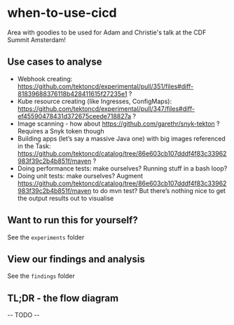 # when-to-use-cicd

Area with goodies to be used for Adam and Christie's talk at the CDF Summit Amsterdam!

## Use cases to analyse

- Webhook creating: https://github.com/tektoncd/experimental/pull/351/files#diff-81839688376118b428411615f27235e1 ?
- Kube resource creating (like Ingresses, ConfigMaps): https://github.com/tektoncd/experimental/pull/347/files#diff-ef45590478431d372675ceede718827a ?
- Image scanning - how about https://github.com/garethr/snyk-tekton ? Requires a Snyk token though
- Building apps (let’s say a massive Java one) with big images referenced in the Task: https://github.com/tektoncd/catalog/tree/86e603cb107dddf4f83c33962983f39c2b4b851f/maven ?
- Doing performance tests: make ourselves? Running stuff in a bash loop?
- Doing unit tests: make ourselves? Augment https://github.com/tektoncd/catalog/tree/86e603cb107dddf4f83c33962983f39c2b4b851f/maven to do mvn test? But there’s nothing nice to get the output results out to visualise

## Want to run this for yourself?

See the `experiments` folder

## View our findings and analysis

See the `findings` folder

## TL;DR - the flow diagram

-- TODO --

